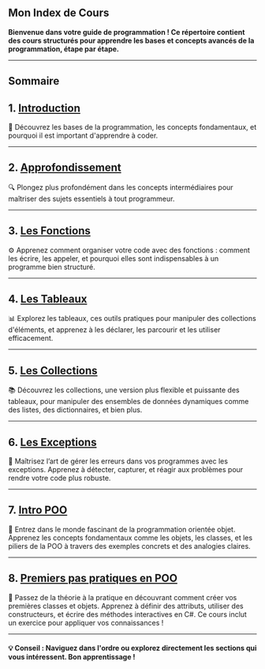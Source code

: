 ## Mon Index de Cours
**Bienvenue dans votre guide de programmation ! Ce répertoire contient des cours structurés pour apprendre les bases et concepts avancés de la programmation, étape par étape.**
<hr>

## Sommaire
## 1. [Introduction](01Introduction/theorie.md)
📘 Découvrez les bases de la programmation, les concepts fondamentaux, et pourquoi il est important d'apprendre à coder.

<hr>

## 2. [Approfondissement](02Approfondissement/theorie.md)
🔍 Plongez plus profondément dans les concepts intermédiaires pour maîtriser des sujets essentiels à tout programmeur.

<hr>

## 3. [Les Fonctions](03Fonctions/theorie.md)
⚙️ Apprenez comment organiser votre code avec des fonctions : comment les écrire, les appeler, et pourquoi elles sont indispensables à un programme bien structuré.

<hr>

## 4. [Les Tableaux](04Tableaux/theorie.m)
📊 Explorez les tableaux, ces outils pratiques pour manipuler des collections d'éléments, et apprenez à les déclarer, les parcourir et les utiliser efficacement.

<hr>

## 5. [Les Collections](05Collections/theorie.md)
📚 Découvrez les collections, une version plus flexible et puissante des tableaux, pour manipuler des ensembles de données dynamiques comme des listes, des dictionnaires, et bien plus.

<hr>

## 6. [Les Exceptions](06Exceptions/theorie.md)
🚨 Maîtrisez l’art de gérer les erreurs dans vos programmes avec les exceptions. Apprenez à détecter, capturer, et réagir aux problèmes pour rendre votre code plus robuste.

<hr>

## 7. [Intro POO](07IntoPOO/theorie.md)
🧩 Entrez dans le monde fascinant de la programmation orientée objet. Apprenez les concepts fondamentaux comme les objets, les classes, et les piliers de la POO à travers des exemples concrets et des analogies claires.

<hr>

## 8. [Premiers pas pratiques en POO](08BasesPOO/theorie.md)
🐾 Passez de la théorie à la pratique en découvrant comment créer vos premières classes et objets. Apprenez à définir des attributs, utiliser des constructeurs, et écrire des méthodes interactives en C#. Ce cours inclut un exercice pour appliquer vos connaissances ! 

<hr>

#### 💡 Conseil : Naviguez dans l'ordre ou explorez directement les sections qui vous intéressent. Bon apprentissage !